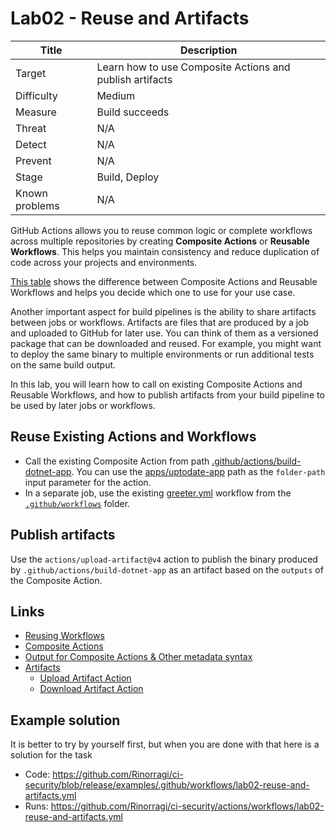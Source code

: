 # Lab02 - Reuse and Artifacts

| Title          | Description                                              |
| -------------- | -------------------------------------------------------- |
| Target         | Learn how to use Composite Actions and publish artifacts |
| Difficulty     | Medium                                                   |
| Measure        | Build succeeds                                           |
| Threat         | N/A                                                      |
| Detect         | N/A                                                      |
| Prevent        | N/A                                                      |
| Stage          | Build, Deploy                                            |
| Known problems | N/A                                                      |

GitHub Actions allows you to reuse common logic or complete workflows across multiple repositories by creating **Composite Actions** or **Reusable Workflows**. This helps you maintain consistency and reduce duplication of code across your projects and environments.

[This table](https://docs.github.com/en/actions/sharing-automations/avoiding-duplication#key-differences-between-reusable-workflows-and-composite-actions) shows the difference between Composite Actions and Reusable Workflows and helps you decide which one to use for your use case.

Another important aspect for build pipelines is the ability to share artifacts between jobs or workflows. Artifacts are files that are produced by a job and uploaded to GitHub for later use. You can think of them as a versioned package that can be downloaded and reused. For example, you might want to deploy the same binary to multiple environments or run additional tests on the same build output.

In this lab, you will learn how to call on existing Composite Actions and Reusable Workflows, and how to publish artifacts from your build pipeline to be used by later jobs or workflows.

## Reuse Existing Actions and Workflows

- Call the existing Composite Action from path [.github/actions/build-dotnet-app](../../../.github/actions/build-dotnet-app/action.yml). You can use the [apps/uptodate-app](../../../apps/uptodate-app/) path as the `folder-path` input parameter for the action.
- In a separate job, use the existing [greeter.yml](../../../.github/workflows/greeter.yml) workflow from the [`.github/workflows`](../../../.github/workflows/) folder.

## Publish artifacts

Use the `actions/upload-artifact@v4` action to publish the binary produced by `.github/actions/build-dotnet-app` as an artifact based on the `outputs` of the Composite Action.

## Links

- [Reusing Workflows](https://docs.github.com/en/actions/sharing-automations/reusing-workflows)
- [Composite Actions](https://docs.github.com/en/actions/creating-actions/creating-a-composite-run-steps-action)
- [Output for Composite Actions & Other metadata syntax](https://docs.github.com/en/actions/sharing-automations/creating-actions/metadata-syntax-for-github-actions#outputs-for-composite-actions)
- [Artifacts](https://docs.github.com/en/actions/guides/storing-workflow-data-as-artifacts)
  - [Upload Artifact Action](https://github.com/actions/upload-artifact)
  - [Download Artifact Action](https://github.com/actions/download-artifact)

## Example solution

It is better to try by yourself first, but when you are done with that here is a solution for the task

- Code: <https://github.com/Rinorragi/ci-security/blob/release/examples/.github/workflows/lab02-reuse-and-artifacts.yml>
- Runs: <https://github.com/Rinorragi/ci-security/actions/workflows/lab02-reuse-and-artifacts.yml>

